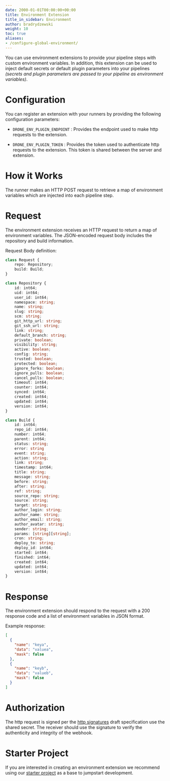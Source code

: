 ```yaml
---
date: 2000-01-01T00:00:00+00:00
title: Environment Extension
title_in_sidebar: Environment
author: bradrydzewski
weight: 10
toc: true
aliases:
- /configure-global-environment/
---
```



You can use environment extensions to provide your pipeline steps with custom environment variables. In addition, this extension can be used to inject default secrets or default plugin parameters into your pipelines _(secrets and plugin parameters are  passed to your pipeline as environment variables)_.

# Configuration

You can register an extension with your runners by providing the following configuration parameters:

* `DRONE_ENV_PLUGIN_ENDPOINT`
  : Provides the endpoint used to make http requests to the extension.

* `DRONE_ENV_PLUGIN_TOKEN`
  : Provides the token used to authenticate http requests to the extension. This token is shared between the server and extension.

# How it Works

The runner makes an HTTP POST request to retrieve a map of environment variables which are injected into each pipeline step.

# Request

The environment extension receives an HTTP request to return a map of environment variables. The JSON-encoded request body includes the repository and build information.

Request Body definition:

```typescript  {linenos=table}
class Request {
    repo: Repository;
    build: Build;
}
```

```typescript  {linenos=table}
class Repository {
    id: int64;
    uid: int64;
    user_id: int64;
    namespace: string;
    name: string;
    slug: string;
    scm: string;
    git_http_url: string;
    git_ssh_url: string;
    link: string;
    default_branch: string;
    private: boolean;
    visibility: string;
    active: boolean;
    config: string;
    trusted: boolean;
    protected: boolean;
    ignore_forks: boolean;
    ignore_pulls: boolean;
    cancel_pulls: boolean;
    timeout: int64;
    counter: int64;
    synced: int64;
    created: int64;
    updated: int64;
    version: int64;
}
```

```typescript  {linenos=table}
class Build {
    id: int64;
    repo_id: int64;
    number: int64;
    parent: int64;
    status: string;
    error: string
    event: string;
    action: string;
    link: string;
    timestamp: int64;
    title: string;
    message: string;
    before: string;
    after: string;
    ref: string;
    source_repo: string;
    source: string;
    target: string;
    author_login: string;
    author_name: string;
    author_email: string;
    author_avatar: string;
    sender: string;
    params: [string][string];
    cron: string;
    deploy_to: string;
    deploy_id: int64;
    started: int64;
    finished: int64;
    created: int64;
    updated: int64;
    version: int64;
}
```

# Response

The environment extension should respond to the request with a 200 response code and a list of environment variables in JSON format.

Example response:

```json  {linenos=table}
[
  {
    "name": "keya",
    "data": "valuea",
    "mask": false
  },
  {
    "name": "keyb",
    "data": "valueb",
    "mask": false
  }
]
```

# Authorization

The http request is signed per the [http signatures](https://tools.ietf.org/html/draft-cavage-http-signatures-10) draft specification use the shared secret. The receiver should use the signature to verify the authenticity and integrity of the webhook.

# Starter Project

If you are interested in creating an environment extension we recommend using our [starter project](https://github.com/drone/boilr-environ) as a base to jumpstart development.
